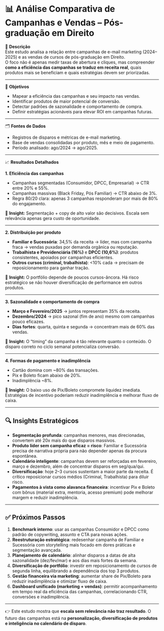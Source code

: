 
# 📊 Análise Comparativa de Campanhas e Vendas – Pós-graduação em Direito  

📌 **Descrição**  
Este estudo analisa a relação entre campanhas de e-mail marketing (2024–2025) e as vendas de cursos de pós-graduação em Direito.  
O foco não é apenas medir taxas de abertura e cliques, mas compreender **como a eficiência das campanhas se traduz em receita real**, quais produtos mais se beneficiam e quais estratégias devem ser priorizadas.  

---

🎯 **Objetivos**  
- Mapear a eficiência das campanhas e seu impacto nas vendas.  
- Identificar produtos de maior potencial de conversão.  
- Detectar padrões de sazonalidade e comportamento de compra.  
- Definir estratégias acionáveis para elevar ROI em campanhas futuras.  

---

🗂️ **Fontes de Dados**  
- Registros de disparos e métricas de e-mail marketing.  
- Base de vendas consolidadas por produto, mês e meio de pagamento.  
- Período analisado: ago/2024 → ago/2025.  

---

📈 **Resultados Detalhados**  

**1. Eficiência das campanhas**  
- Campanhas segmentadas (Consumidor, DPCC, Empresarial) → CTR entre 20% e 55%.  
- Campanhas massivas (Black Friday, Pós Familiar) → CTR abaixo de 3%.  
- Regra 80/20 clara: apenas 3 campanhas responderam por mais de 80% do engajamento.  

🔎 **Insight:** Segmentação + copy de alto valor são decisivos. Escala sem relevância apenas gera custo de oportunidade.  

---

**2. Distribuição por produto**  
- **Familiar e Sucessória**: 34,5% da receita → líder, mas com campanha fraca → vendas puxadas por demanda orgânica ou reputação.  
- **Trabalhista e Previdenciária (16%)** e **DPCC (10,6%)**: produtos consistentes, apoiados por campanhas eficientes.  
- **Outros cursos (criminal, trabalhista)**: <10% cada → precisam de reposicionamento para ganhar tração.  

🔎 **Insight:** O portfólio depende de poucos cursos-âncora. Há risco estratégico se não houver diversificação de performance em outros produtos.  

---

**3. Sazonalidade e comportamento de compra**  
- **Março e Fevereiro/2025** → juntos representam 35% da receita.  
- **Dezembro/2024** → pico sazonal (fim de ano) mesmo com campanhas pouco eficazes.  
- **Dias fortes**: quarta, quinta e segunda → concentram mais de 60% das vendas.  

🔎 **Insight:** O “timing” da campanha é tão relevante quanto o conteúdo. O disparo correto no ciclo semanal potencializa conversão.  

---

**4. Formas de pagamento e inadimplência**  
- Cartão domina com ~80% das transações.  
- Pix e Boleto ficam abaixo de 20%.  
- Inadimplência ~8%.  

🔎 **Insight:** O baixo uso de Pix/Boleto compromete liquidez imediata. Estratégias de incentivo poderiam reduzir inadimplência e melhorar fluxo de caixa.  

---

## 🔍 Insights Estratégicos  
- **Segmentação profunda**: campanhas menores, mas direcionadas, convertem até 20x mais do que disparos massivos.  
- **Produto líder sem campanha eficaz = risco**: Familiar e Sucessória precisa de narrativa própria para não depender apenas da procura espontânea.  
- **Calendário inteligente**: campanhas devem ser reforçadas em fevereiro, março e dezembro, além de concentrar disparos em seg/qua/qui.  
- **Diversificação**: hoje 2–3 cursos sustentam a maior parte da receita. É crítico reposicionar cursos médios (Criminal, Trabalhista) para diluir risco.  
- **Pagamentos à vista como alavanca financeira**: incentivar Pix e Boleto com bônus (material extra, mentoria, acesso premium) pode melhorar margem e reduzir inadimplência.  

---

## ✅ Próximos Passos  
1. **Benchmark interno**: usar as campanhas Consumidor e DPCC como padrão de copywriting, assunto e CTA para novas ações.  
2. **Reestruturação estratégica**: redesenhar campanha de Familiar e Sucessória com storytelling mais focado em dores práticas e segmentação avançada.  
3. **Planejamento de calendário**: alinhar disparos a datas de alta sazonalidade (dez/fev/mar) e aos dias mais fortes da semana.  
4. **Diversificação de portfólio**: investir em reposicionamento de cursos de segunda linha, equilibrando a dependência dos top 3 produtos.  
5. **Gestão financeira via marketing**: aumentar share de Pix/Boleto para reduzir inadimplência e otimizar fluxo de caixa.  
6. **Dashboard unificado (marketing + vendas)**: permitir acompanhamento em tempo real da eficiência das campanhas, correlacionando CTR, conversões e inadimplência.  

---

👉 Este estudo mostra que **escala sem relevância não traz resultado**. O futuro das campanhas está na **personalização, diversificação de produtos e inteligência no calendário de disparo**.  
